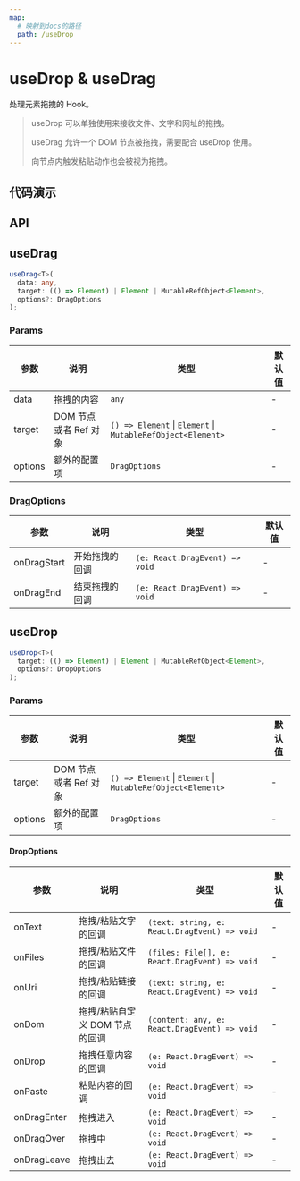 ```yaml
---
map:
  # 映射到docs的路径
  path: /useDrop
---
```


# useDrop & useDrag

处理元素拖拽的 Hook。

> useDrop 可以单独使用来接收文件、文字和网址的拖拽。
>
> useDrag 允许一个 DOM 节点被拖拽，需要配合 useDrop 使用。
>
> 向节点内触发粘贴动作也会被视为拖拽。

## 代码演示

<demo src="./demo/demo.vue"
  language="vue"
  title="基本用法"
  desc="拖拽区域可以接受文件，链接，文字，和下方的 box 节点。"> </demo>

## API

## useDrag

```typescript
useDrag<T>(
  data: any,
  target: (() => Element) | Element | MutableRefObject<Element>,
  options?: DragOptions
);
```

### Params

| 参数 | 说明 | 类型 | 默认值 |
| --- | --- | --- | --- |
| data | 拖拽的内容 | `any` | - |
| target | DOM 节点或者 Ref 对象 | `() => Element` \| `Element` \| `MutableRefObject<Element>` | - |
| options | 额外的配置项 | `DragOptions` | - |

### DragOptions

| 参数        | 说明           | 类型                           | 默认值 |
| ----------- | -------------- | ------------------------------ | ------ |
| onDragStart | 开始拖拽的回调 | `(e: React.DragEvent) => void` | -      |
| onDragEnd   | 结束拖拽的回调 | `(e: React.DragEvent) => void` | -      |

## useDrop

```typescript
useDrop<T>(
  target: (() => Element) | Element | MutableRefObject<Element>,
  options?: DropOptions
);
```

### Params

| 参数 | 说明 | 类型 | 默认值 |
| --- | --- | --- | --- |
| target | DOM 节点或者 Ref 对象 | `() => Element` \| `Element` \| `MutableRefObject<Element>` | - |
| options | 额外的配置项 | `DragOptions` | - |

#### DropOptions

| 参数 | 说明 | 类型 | 默认值 |
| --- | --- | --- | --- |
| onText | 拖拽/粘贴文字的回调 | `(text: string, e: React.DragEvent) => void` | - |
| onFiles | 拖拽/粘贴文件的回调 | `(files: File[], e: React.DragEvent) => void` | - |
| onUri | 拖拽/粘贴链接的回调 | `(text: string, e: React.DragEvent) => void` | - |
| onDom | 拖拽/粘贴自定义 DOM 节点的回调 | `(content: any, e: React.DragEvent) => void` | - |
| onDrop | 拖拽任意内容的回调 | `(e: React.DragEvent) => void` | - |
| onPaste | 粘贴内容的回调 | `(e: React.DragEvent) => void` | - |
| onDragEnter | 拖拽进入 | `(e: React.DragEvent) => void` | - |
| onDragOver | 拖拽中 | `(e: React.DragEvent) => void` | - |
| onDragLeave | 拖拽出去 | `(e: React.DragEvent) => void` | - |
